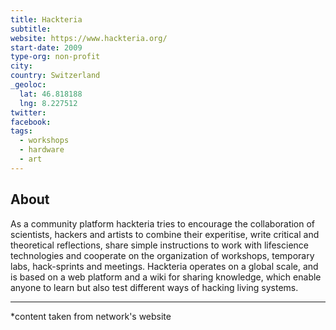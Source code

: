 ```yaml
---
title: Hackteria
subtitle:
website: https://www.hackteria.org/
start-date: 2009
type-org: non-profit
city:
country: Switzerland
_geoloc:
  lat: 46.818188
  lng: 8.227512 
twitter:
facebook:
tags:
  - workshops
  - hardware
  - art
---
```


## About
As a community platform hackteria tries to encourage the collaboration of scientists, hackers and artists to combine their experitise, write critical and theoretical reflections, share simple instructions to work with lifescience technologies and cooperate on the organization of workshops, temporary labs, hack-sprints and meetings. Hackteria operates on a global scale, and is based on a web platform and a wiki for sharing knowledge, which enable anyone to learn but also test different ways of hacking living systems.

---
*content taken from network's website
